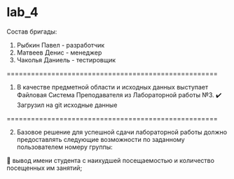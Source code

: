 # lab_4
Состав бригады:
1) Рыбкин Павел - разработчик
2) Матвеев Денис - менеджер
3) Чаколья Даниель - тестировщик

====================================================

1. В качестве предметной области и исходных данных выступает Файловая Система Преподавателя из Лабораторной работы №3.
✔️ Загрузил на git исходные данные 

====================================================

2. Базовое решение для успешной сдачи лабораторной работы должно предоставлять следующие возможности по заданному пользователем номеру группы:

 🍕 вывод имени студента с наихудшей посещаемостью и количество посещенных им занятий;
